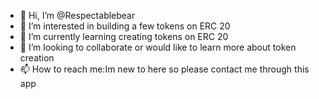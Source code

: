 - 👋 Hi, I’m @Respectablebear
- 👀 I’m interested in building a few tokens on ERC 20
- 🌱 I’m currently learning creating tokens on ERC 20
- 💞️ I’m looking to collaborate or would like to learn more about token creation
- 📫 How to reach me:Im new to here so please contact me through this app

<!---
Respectablebear/Respectablebear is a ✨ special ✨ repository because its `README.md` (this file) appears on your GitHub profile.
You can click the Preview link to take a look at your changes.
--->
